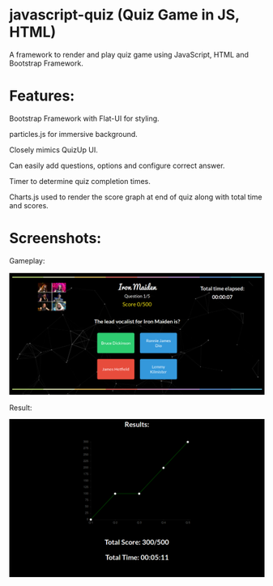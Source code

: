 # javascript-quiz (Quiz Game in JS, HTML)
A framework to render and play quiz game using JavaScript, HTML and Bootstrap Framework.

# Features:
Bootstrap Framework with Flat-UI for styling.

particles.js for immersive background.

Closely mimics QuizUp UI.

Can easily add questions, options and configure correct answer.

Timer to determine quiz completion times.

Charts.js used to render the score graph at end of quiz along with total time and scores.

# Screenshots:

Gameplay:

![Gameplay](/screenshots/gameplay.png "Gameplay")

Result:

![Result](/screenshots/result.png "Result")
